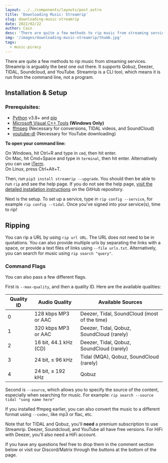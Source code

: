 ```yaml
---
layout: ../../components/layouts/post.astro
title: 'Downloading Music: Streamrip'
slug: downloading-music-streamrip
date: 2022/02/22
author: Cain
desc: 'There are quite a few methods to rip music from streaming services. Streamrip is arguably the best one out there. It supports Qobuz, Deezer, TIDAL, Soundcloud, and YouTube.'
img: '/images/downloading-music-streamrip/thumb.jpg'
tags:
  - music-piracy
---
```


There are quite a few methods to rip music from streaming services. Streamrip is arguably the best one out there. It supports Qobuz, Deezer, TIDAL, Soundcloud, and YouTube. Streamrip is a CLI tool, which means it is run from the command line, not a program.

## Installation & Setup

### Prerequisites:

- [Python](https://www.python.org/downloads/) v3.8+ and [pip](https://pip.pypa.io/en/stable/installing/)
- [Microsoft Visual C++ Tools](https://docs.microsoft.com/en-us/cpp/windows/latest-supported-vc-redist?view=msvc-170) **(Windows Only)**
- [ffmpeg](https://ffmpeg.org/download.html) (Necessary for conversions, TIDAL videos, and SoundCloud)
- [youtube-dl](https://github.com/ytdl-org/youtube-dl#installation) (Necessary for YouTube downloading)

**To open your command line:**

On Windows, hit Ctrl+R and type in `cmd`, then hit enter.  
On Mac, hit Cmd+Space and type in `terminal`, then hit enter. Alternatively you can use [iTerm](https://iterm2.com/).  
On Linux, press Ctrl+Alt+T.

Then, run `pip3 install streamrip --upgrade`. You should then be able to run `rip` and see the help page. If you do not see the help page, [visit the detailed installation instructions](https://github.com/nathom/streamrip/wiki#detailed-installation-instructions) on the GitHub repository.

Next is the setup. To set up a service, type in `rip config --service`, for example `rip config --tidal`. Once you've signed into your service(s), time to rip!

## Ripping

You can rip a URL by using `rip url URL`. The URL does not need to be in quotations. You can also provide multiple urls by separating the links with a space, or provide a text files of links using `--file urls.txt`. Alternatively, you can search for music using `rip search "query"`.

### Command Flags

You can also pass a few different flags.

First is `--max-quality`, and then a quality ID. Here are the available qualities:

| **Quality ID** | **Audio Quality**     | **Available Sources**                        |
| -------------- | --------------------- | -------------------------------------------- |
| 0              | 128 kbps MP3 or AAC   | Deezer, Tidal, SoundCloud (most of the time) |
| 1              | 320 kbps MP3 or AAC   | Deezer, Tidal, Qobuz, SoundCloud (rarely)    |
| 2              | 16 bit, 44.1 kHz (CD) | Deezer, Tidal, Qobuz, SoundCloud (rarely)    |
| 3              | 24 bit, ≤ 96 kHz      | Tidal (MQA), Qobuz, SoundCloud (rarely)      |
| 4              | 24 bit, ≤ 192 kHz     | Qobuz                                        |

Second is `--source`, which allows you to specify the source of the content, especially when searching for music. For example: `rip search --source tidal "song name here"`

If you installed ffmpeg earlier, you can also convert the music to a different format using `--codec`, like mp3 or flac, etc.

Note that for TIDAL and Qobuz, you'll **need** a premium subscription to use Streamrip. Deezer, Soundcloud, and YouTube all have free versions. For HiFi with Deezer, you'll also need a HiFi account.

If you have any questions feel free to drop them in the comment section below or visit our Discord/Matrix through the buttons at the bottom of the page.
